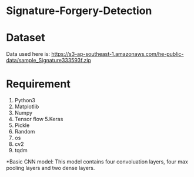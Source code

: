 # Signature-Forgery-Detection

# Dataset 
Data used here is: https://s3-ap-southeast-1.amazonaws.com/he-public-data/sample_Signature333593f.zip

# Requirement
1. Python3
2. Matplotlib
3. Numpy
4. Tensor flow
5.Keras
6. Pickle
7. Random
8. os
9. cv2
10. tqdm

*Basic CNN model: This model contains four convoluation layers, four max pooling layers and two dense layers.

